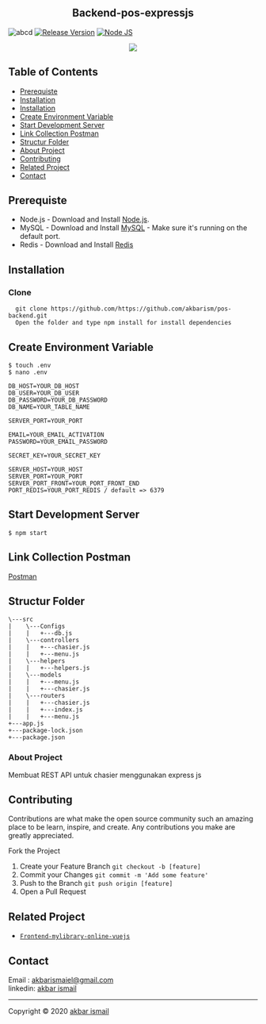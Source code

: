 <h2 align="center">Backend-pos-expressjs</h2>



![abcd](https://img.shields.io/badge/Code%20Style-Standard-green) [![Release Version](https://img.shields.io/badge/release-v.1.0-blue)](https://https://github.com/akbarism/pos-backend/releases/tag/1.0) [![Node JS](https://img.shields.io/badge/Dependencies-Express%20JS-green)](https://nodejs.org/en/)


<p align="center">
  <a href="https://nodejs.org/">
    <img src="https://cdn-images-1.medium.com/max/871/1*d2zLEjERsrs1Rzk_95QU9A.png">
  </a>
</p>

## Table of Contents

* [Prerequiste](#Prerequiste)
* [Installation](#Installation)
* [Installation](#Installation)
* [Create Environment Variable](#create-environment-variable)
* [Start Development Server](#Start-Development-Server)
* [Link Collection Postman](#Link-Collection-Postman)
* [Structur Folder](#Structur-Folder)
* [About Project](#About-Project)
* [Contributing](#Contributing)
* [Related Project](#Related-Project)
* [Contact](#Contact)

## Prerequiste
- Node.js - Download and Install [Node.js](https://nodejs.org/en/).
- MySQL - Download and Install [MySQL](https://www.mysql.com/downloads/) - Make sure it's running on the default port.
- Redis - Download and Install [Redis](https://redis.io/)

## Installation
### Clone
```
  git clone https://github.com/https://github.com/akbarism/pos-backend.git
  Open the folder and type npm install for install dependencies
```

## Create Environment Variable
```
$ touch .env
$ nano .env
```

```
DB_HOST=YOUR_DB_HOST
DB_USER=YOUR_DB_USER
DB_PASSWORD=YOUR_DB_PASSWORD
DB_NAME=YOUR_TABLE_NAME

SERVER_PORT=YOUR_PORT

EMAIL=YOUR_EMAIL_ACTIVATION
PASSWORD=YOUR_EMAIL_PASSWORD

SECRET_KEY=YOUR_SECRET_KEY

SERVER_HOST=YOUR_HOST
SERVER_PORT=YOUR_PORT
SERVER_PORT_FRONT=YOUR_PORT_FRONT_END
PORT_REDIS=YOUR_PORT_REDIS / default => 6379

```

## Start Development Server
```
$ npm start
```
## Link Collection Postman
[Postman](https://www.postman.com/collections/4f76ec832317dc9fb65f)

## Structur Folder
```
\---src
|    \---Configs
|    |   +---db.js            
|    \---controllers
|    |   +---chasier.js
|    |   +---menu.js
|    \---helpers
|    |   +---helpers.js
|    \---models
|    |   +---menu.js
|    |   +---chasier.js
|    \---routers
|    |   +---chasier.js
|    |   +---index.js
|    |   +---menu.js
+---app.js
+---package-lock.json
+---package.json
```

### About Project 

  Membuat REST API untuk chasier menggunakan express js


## Contributing

Contributions are what make the open source community such an amazing place to be learn, inspire, and create. Any contributions you make are greatly appreciated.

Fork the Project
1. Create your Feature Branch  ```git checkout -b [feature]```
2. Commit your Changes ```git commit -m 'Add some feature'```
3. Push to the Branch ```git push origin [feature]```
4. Open a Pull Request

## Related Project

* [`Frontend-mylibrary-online-vuejs`](https://github.com/akbarism/vue-library)

## Contact

 Email : akbarismaiel@gmail.com <br>
 linkedin: [akbar ismail](https://www.linkedin.com/in/akbarism/)


---
Copyright © 2020 [akbar ismail](https://github.com/akbarism/)
